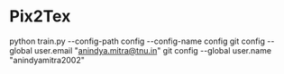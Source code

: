 # Pix2Tex

python train.py --config-path config --config-name config
git config --global user.email "anindya.mitra@tnu.in"
git config --global user.name "anindyamitra2002"